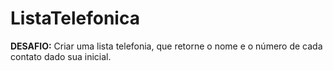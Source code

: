 # ListaTelefonica

**DESAFIO:** Criar uma lista telefonia, que retorne o nome e o número de cada contato dado sua inicial.
